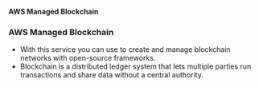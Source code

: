 **AWS Managed Blockchain**


### AWS Managed Blockchain
- With this service you can use to create and manage blockchain networks with open-source frameworks. 
- Blockchain is a distributed ledger system that lets multiple parties run transactions and share data without a central authority.

